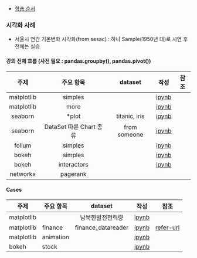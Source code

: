 - [학습 순서](./codes/README.md)
### 시각화 사례
- 서울시 연간 기온변화 시각화(from sesac) : 하나 Sample(1950년 대)로 시연 후 전체는 실습

#### 강의 전체 흐름 (사전 필요 : pandas.groupby(), pandas.pivot())
| 주제 | 주요 항목 | dataset | 작성 | 참조 |
| :---: | :---: | :---: |:---: |:---: |
| matplotlib | simples | |[ipynb](./codes/matplotlib_simples.ipynb)||
|matplotlib |more||[ipynb](./codes/matplotlib_more.ipynb) | |
|seaborn|*plot|titanic, iris|[ipynb](./codes/seaborn_more.ipynb)| |
|seaborn|DataSet 따른 Chart 종류|from someone|[ipynb](./codes/UsageChartbyPerDataset.ipynb)| |
|folium| simples| |[ipynb](./codes/folium_simples.ipynb)||
|bokeh|simples||[ipynb](./codes/bokeh_basic.ipynb)| |
|bokeh|interactors||[ipynb](./codes/bokeh_Interactors.ipynb)| |
|networkx| pagerank| |||

#### Cases
| 주제 | 주요 항목 | dataset| 작성 | 참조 |
| --- | --- | :---: |--- |--- |
|matplotlib|  | 남북한발전전력량 |[ipynb](./codes/elecetro_rate_barplot.ipynb)||
| matplotlib | finance | finance_datareader |[ipynb](./codes/finance_datareader.ipynb)|[refer-url](https://financedata.github.io/posts/finance-data-reader-users-guide.html)|
| matplotlib |animation|  |[ipynb](./codes/matplotlib_animation.py)||
|bokeh|stock||[ipynb](./codes/bokeh_stock.ipynb)| |


